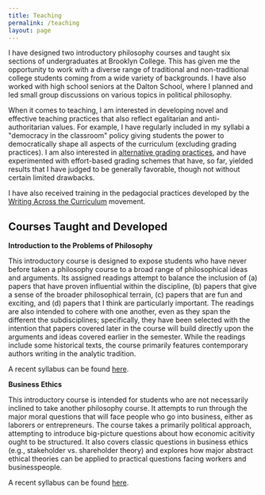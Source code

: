 ```yaml
---
title: Teaching
permalink: /teaching
layout: page
---
```


I have designed two introductory philosophy courses and taught six sections of undergraduates at Brooklyn College. This has given me the opportunity to work with a diverse range of traditional and non-traditional college students coming from a wide variety of backgrounds. I have also worked with high school seniors at the Dalton School, where I planned and led small group discussions on various topics in political philosophy.

When it comes to teaching, I am interested in developing novel and effective teaching practices that also reflect egalitarian and anti-authoritarian values. For example, I have regularly included in my syllabi a "democracy in the classroom" policy giving students the power to democratically shape all aspects of the curriculum (excluding grading practices). I am also interested in [alternative grading practices](http://dailynous.com/2019/03/27/grade-anarchy-student-learning-guest-post-marcus-schultz-bergin/), and have experimented with effort-based grading schemes that have, so far, yielded results that I have judged to be generally favorable, though not without certain limited drawbacks. 

I have also received training in the pedagocial practices developed by the [Writing Across the Curriculum](https://www.jstor.org/stable/377412?seq=1#page_scan_tab_contents) movement.

## Courses Taught and Developed

**Introduction to the Problems of Philosophy**

This introductory course is designed to expose students who have never before taken a philosophy course to a broad range of philosophical ideas and arguments. Its assigned readings attempt to balance the inclusion of (a) papers that have proven influential within the discipline, (b) papers that give a sense of the broader philosophical terrain, (c) papers that are fun and exciting, and (d) papers that I think are particularly important. The readings are also intended to cohere with one another, even as they span the different the subdisciplines; specifically, they have been selected with the intention that papers covered later in the course will build directly upon the arguments and ideas covered earlier in the semester. While the readings include some historical texts, the course primarily features contemporary authors writing in the analytic tradition.

A recent syllabus can be found [here](/files/Intro%20Syllabus.pdf).

**Business Ethics**

This introductory course is intended for students who are not necessarily inclined to take another philosophy course. It attempts to run through the major moral questions that will face people who go into business, either as laborers or entrepreneurs. The course takes a primarily political approach, attempting to introduce big-picture questions about how economic acitivity ought to be structured. It also covers classic questions in business ethics (e.g., stakeholder vs. shareholder theory) and explores how major abstract ethical theories can be applied to practical questions facing workers and businesspeople.

A recent syllabus can be found [here](/files/Business%20Ethics%20Syllabus.pdf). 
